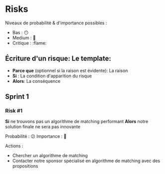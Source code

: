 # Risks

Niveaux de probabilité & d'importance possibles :
- Bas : :no_mouth:
- Medium : :grimacing:
- Critique : :flame:

## Écriture d'un risque: Le template:

- **Parce que** (optionnel si la raison est évidente): La raison 
- **Si** : La condition d'apparition du risque
- **Alors**: La conséquence

## Sprint 1

### Risk #1

**Si** ne trouvons pas un algorithme de matching performant 
**Alors** notre solution finale ne sera pas innovante 

Probabilité : :confused: 
Importance : :rotating_light: 

Actions :
- Chercher un algorithme de matching
- Contacter notre sponsor spécialisé en algorithme de matching avec des propositions

